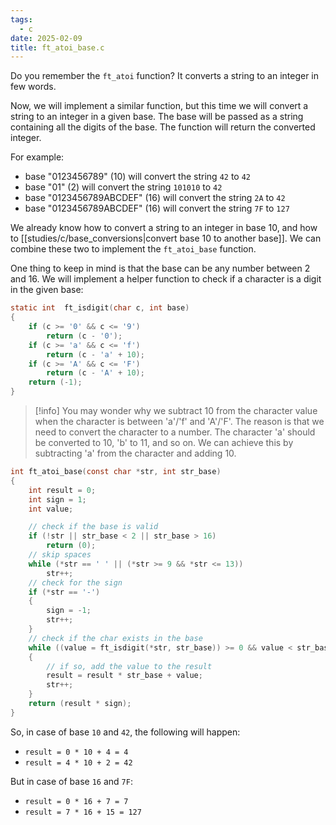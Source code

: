 ```yaml
---
tags:
  - c
date: 2025-02-09
title: ft_atoi_base.c
---
```


Do you remember the `ft_atoi` function? It converts a string to an integer in few words.

Now, we will implement a similar function, but this time we will convert a string to an integer in a given base. The base will be passed as a string containing all the digits of the base. The function will return the converted integer.

For example:

- base "0123456789" (10) will convert the string `42` to `42`
- base "01" (2) will convert the string `101010` to `42`
- base "0123456789ABCDEF" (16) will convert the string `2A` to `42`
- base "0123456789ABCDEF" (16) will convert the string `7F` to `127`

We already know how to convert a string to an integer in base 10, and how to [[studies/c/base_conversions|convert base 10 to another base]]. We can combine these two to implement the `ft_atoi_base` function.

One thing to keep in mind is that the base can be any number between 2 and 16. We will implement a helper function to check if a character is a digit in the given base:

```c
static int	ft_isdigit(char c, int base)
{
	if (c >= '0' && c <= '9')
		return (c - '0');
	if (c >= 'a' && c <= 'f')
		return (c - 'a' + 10);
	if (c >= 'A' && c <= 'F')
		return (c - 'A' + 10);
	return (-1);
}
```

> [!info]
> You may wonder why we subtract 10 from the character value when the character is between 'a'/'f' and 'A'/'F'. The reason is that we need to convert the character to a number. The character 'a' should be converted to 10, 'b' to 11, and so on. We can achieve this by subtracting 'a' from the character and adding 10.

```c
int	ft_atoi_base(const char *str, int str_base)
{
	int result = 0;
	int sign = 1;
	int value;

    // check if the base is valid
	if (!str || str_base < 2 || str_base > 16)
		return (0);
    // skip spaces
	while (*str == ' ' || (*str >= 9 && *str <= 13))
		str++;
    // check for the sign
	if (*str == '-')
	{
		sign = -1;
		str++;
	}
    // check if the char exists in the base
	while ((value = ft_isdigit(*str, str_base)) >= 0 && value < str_base)
	{
        // if so, add the value to the result
		result = result * str_base + value;
		str++;
	}
	return (result * sign);
}
```

So, in case of base `10` and `42`, the following will happen:
- `result = 0 * 10 + 4 = 4`
- `result = 4 * 10 + 2 = 42`

But in case of base `16` and `7F`:
- `result = 0 * 16 + 7 = 7`
- `result = 7 * 16 + 15 = 127`